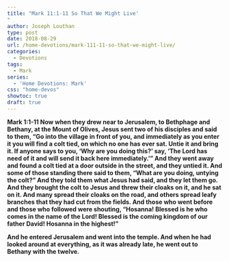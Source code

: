 ```yaml
---
title: "Mark 11:1-11 So That We Might Live'"
author: Joseph Louthan
type: post
date: 2018-08-29
url: /home-devotions/mark-111-11-so-that-we-might-live/
categories:
  - Devotions
tags:
  - Mark
series:
  - 'Home Devotions: Mark'
css: "home-devos"
showtoc: true
draft: true
---
```


**Mark 1:1-11 Now when they drew near to Jerusalem, to Bethphage and Bethany, at the Mount of Olives, Jesus sent two of his disciples and said to them, “Go into the village in front of you, and immediately as you enter it you will find a colt tied, on which no one has ever sat. Untie it and bring it. If anyone says to you, ‘Why are you doing this?’ say, ‘The Lord has need of it and will send it back here immediately.’” And they went away and found a colt tied at a door outside in the street, and they untied it. And some of those standing there said to them, “What are you doing, untying the colt?” And they told them what Jesus had said, and they let them go. And they brought the colt to Jesus and threw their cloaks on it, and he sat on it. And many spread their cloaks on the road, and others spread leafy branches that they had cut from the fields. And those who went before and those who followed were shouting, “Hosanna! Blessed is he who comes in the name of the Lord! Blessed is the coming kingdom of our father David! Hosanna in the highest!”**

**And he entered Jerusalem and went into the temple. And when he had looked around at everything, as it was already late, he went out to Bethany with the twelve.**